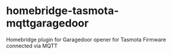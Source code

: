 # homebridge-tasmota-mqttgaragedoor
Homebridge plugin for Garagedoor opener for Tasmota Firmware connected via MQTT 
